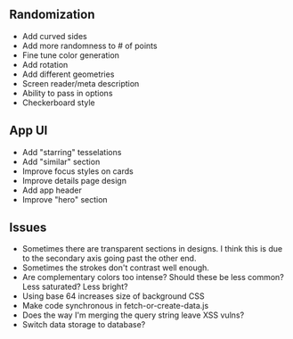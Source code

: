 ## Randomization

- Add curved sides
- Add more randomness to # of points
- Fine tune color generation
- Add rotation
- Add different geometries
- Screen reader/meta description
- Ability to pass in options
- Checkerboard style

## App UI

- Add "starring" tesselations
- Add "similar" section
- Improve focus styles on cards
- Improve details page design
- Add app header
- Improve "hero" section
 
## Issues

- Sometimes there are transparent sections in designs. I think this is due to the secondary axis going past the other end.
- Sometimes the strokes don't contrast well enough.
- Are complementary colors too intense? Should these be less common? Less saturated? Less bright?
- Using base 64 increases size of background CSS
- Make code synchronous in fetch-or-create-data.js
- Does the way I'm merging the query string leave XSS vulns?
- Switch data storage to database?